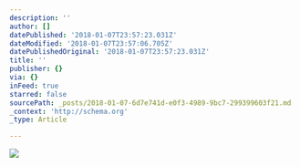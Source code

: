 ```yaml
---
description: ''
author: []
datePublished: '2018-01-07T23:57:23.031Z'
dateModified: '2018-01-07T23:57:06.705Z'
datePublishedOriginal: '2018-01-07T23:57:23.031Z'
title: ''
publisher: {}
via: {}
inFeed: true
starred: false
sourcePath: _posts/2018-01-07-6d7e741d-e0f3-4989-9bc7-299399603f21.md
_context: 'http://schema.org'
_type: Article

---
```

![](https://the-grid-user-content.s3-us-west-2.amazonaws.com/79769713-8695-4cbc-92e1-fd2cdf0eeb41.jpg)